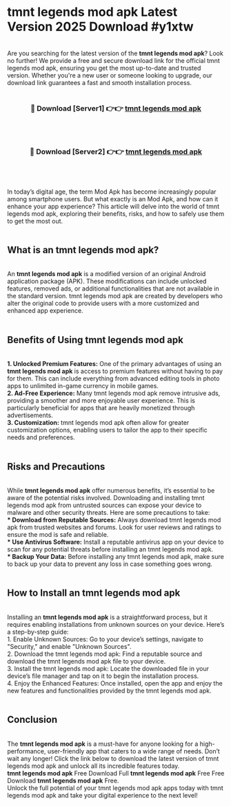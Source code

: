 # tmnt legends mod apk Latest Version 2025 Download #y1xtw<br>
<br>
Are you searching for the latest version of the <strong>tmnt legends mod apk</strong>? Look no further! We provide a free and secure download link for the official tmnt legends mod apk, ensuring you get the most up-to-date and trusted version. Whether you're a new user or someone looking to upgrade, our download link guarantees a fast and smooth installation process.
<br>
<br>
<div align="center">
<h3>🔴 Download [Server1] 👉👉 <a href="https://modyolo.store/tmnt_legends_mod_apk">tmnt legends mod apk</a></h3><br>
<br>
<h3>🔴 Download [Server2] 👉👉 <a href="https://modyolo.store/=tmnt_legends_mod_apk">tmnt legends mod apk</a></h3><br>
</div>
<br>
<br>
In today’s digital age, the term Mod Apk has become increasingly popular among smartphone users. But what exactly is an Mod Apk, and how can it enhance your app experience? This article will delve into the world of tmnt legends mod apk, exploring their benefits, risks, and how to safely use them to get the most out.
<br>
<br>
<h2>What is an tmnt legends mod apk?</h2>
<br>
An <strong>tmnt legends mod apk</strong> is a modified version of an original Android application package (APK). These modifications can include unlocked features, removed ads, or additional functionalities that are not available in the standard version. tmnt legends mod apk are created by developers who alter the original code to provide users with a more customized and enhanced app experience.
<br>
<br>
<h2>Benefits of Using tmnt legends mod apk</h2>
<br>
<strong> 1. Unlocked Premium Features:</strong> One of the primary advantages of using an <strong>tmnt legends mod apk</strong> is access to premium features without having to pay for them. This can include everything from advanced editing tools in photo apps to unlimited in-game currency in mobile games.
<br>
<strong> 2. Ad-Free Experience:</strong> Many tmnt legends mod apk remove intrusive ads, providing a smoother and more enjoyable user experience. This is particularly beneficial for apps that are heavily monetized through advertisements.
<br>
<strong> 3. Customization:</strong> tmnt legends mod apk often allow for greater customization options, enabling users to tailor the app to their specific needs and preferences.
<br>
<br>
<h2>Risks and Precautions</h2>
<br>
While <strong>tmnt legends mod apk</strong> offer numerous benefits, it’s essential to be aware of the potential risks involved. Downloading and installing tmnt legends mod apk from untrusted sources can expose your device to malware and other security threats. Here are some precautions to take:
<br>
<strong> * Download from Reputable Sources:</strong> Always download tmnt legends mod apk from trusted websites and forums. Look for user reviews and ratings to ensure the mod is safe and reliable.
<br>
<strong> * Use Antivirus Software:</strong> Install a reputable antivirus app on your device to scan for any potential threats before installing an tmnt legends mod apk.
<br>
<strong> * Backup Your Data:</strong> Before installing any tmnt legends mod apk, make sure to back up your data to prevent any loss in case something goes wrong.
<br>
<br>
<h2>How to Install an tmnt legends mod apk</h2>
<br>
Installing an <strong>tmnt legends mod apk</strong> is a straightforward process, but it requires enabling installations from unknown sources on your device. Here’s a step-by-step guide:
<br>
 1. Enable Unknown Sources: Go to your device’s settings, navigate to "Security," and enable "Unknown Sources".
<br>
 2. Download the tmnt legends mod apk: Find a reputable source and download the tmnt legends mod apk file to your device.
<br>
 3. Install the tmnt legends mod apk: Locate the downloaded file in your device’s file manager and tap on it to begin the installation process.
<br>
 4. Enjoy the Enhanced Features: Once installed, open the app and enjoy the new features and functionalities provided by the tmnt legends mod apk.
<br>
<br>
<h2><strong>Conclusion</strong></h2>
<br>
The <strong>tmnt legends mod apk</strong> is a must-have for anyone looking for a high-performance, user-friendly app that caters to a wide range of needs. Don’t wait any longer! Click the link below to download the latest version of tmnt legends mod apk and unlock all its incredible features today.
<br>
<strong>tmnt legends mod apk</strong> Free Download Full <strong>tmnt legends mod apk</strong> Free Free Download <strong>tmnt legends mod apk</strong> Free.
<br>
Unlock the full potential of your tmnt legends mod apk apps today with tmnt legends mod apk and take your digital experience to the next level!

